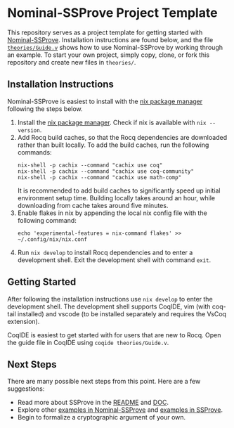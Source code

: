 # Nominal-SSProve Project Template
This repository serves as a project template for getting started with [Nominal-SSProve](https://github.com/MarkusKL/nominal-ssprove).
Installation instructions are found below, and the file [`theories/Guide.v`](https://github.com/MarkusKL/nominal-ssprove-template/blob/main/theories/Guide.v) shows how to
use Nominal-SSProve by working through an example. To start your own project, simply copy,
clone, or fork this repository and create new files in `theories/`.

## Installation Instructions

Nominal-SSProve is easiest to install with the [nix package manager](https://nixos.org/)
following the steps below.

1. Install the [nix package manager](https://nixos.org/).
   Check if nix is available with `nix --version`.
2. Add Rocq build caches, so that the Rocq dependencies are downloaded rather than built locally.
   To add the build caches, run the following commands:
   ```
   nix-shell -p cachix --command "cachix use coq"
   nix-shell -p cachix --command "cachix use coq-community"
   nix-shell -p cachix --command "cachix use math-comp"
   ```
   It is recommended to add build caches to significantly speed up initial environment setup time.
   Building locally takes around an hour, while downloading from cache takes around five minutes.
3. Enable flakes in nix by appending the local nix config file with the following command:
   ```
   echo 'experimental-features = nix-command flakes' >> ~/.config/nix/nix.conf
   ```
4. Run `nix develop` to install Rocq dependencies and to enter a development shell.
   Exit the development shell with command `exit`.

## Getting Started

After following the installation instructions use `nix develop` to enter the development shell.
The development shell supports CoqIDE, vim (with coq-tail installed) and vscode
(to be installed separately and requires the VsCoq extension).

CoqIDE is easiest to get started with for users that are new to Rocq.
Open the guide file in CoqIDE using `coqide theories/Guide.v`.

## Next Steps

There are many possible next steps from this point. Here are a few suggestions:
* Read more about SSProve in the [README](https://github.com/ssprove/ssprove) and [DOC](https://github.com/SSProve/ssprove/blob/main/DOC.md).
* Explore other [examples in Nominal-SSProve](https://github.com/MarkusKL/nominal-ssprove/tree/master/theories/Example) and [examples in SSProve](https://github.com/SSProve/ssprove/tree/main/theories/Crypt/examples).
* Begin to formalize a cryptographic argument of your own.
